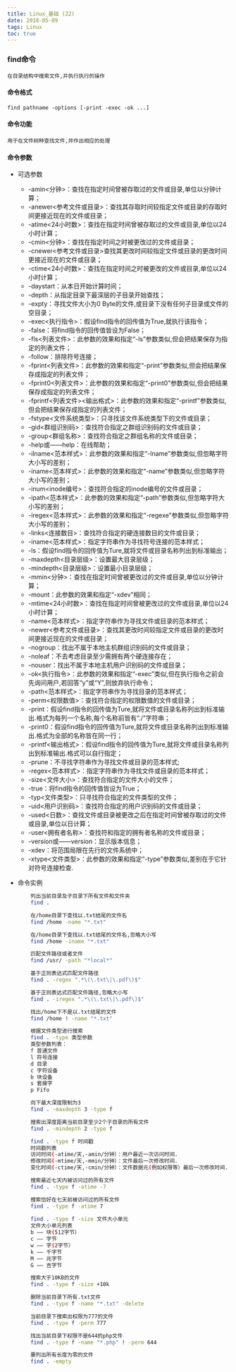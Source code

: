 ```yaml
---
title: Linux_基础 (22)
date: 2018-05-09
tags: Linux
toc: true
---
```


### find命令
    在目录结构中搜索文件,并执行执行的操作

<!-- more -->

#### 命令格式
    find pathname -options [-print -exec -ok ...]

#### 命令功能
    用于在文件树种查找文件,并作出相应的处理 

#### 命令参数
- 可选参数
	* -amin<分钟>：查找在指定时间曾被存取过的文件或目录,单位以分钟计算；
	* -anewer<参考文件或目录>：查找其存取时间较指定文件或目录的存取时间更接近现在的文件或目录；
	* -atime<24小时数>：查找在指定时间曾被存取过的文件或目录,单位以24小时计算；
	* -cmin<分钟>：查找在指定时间之时被更改过的文件或目录；
	* -cnewer<参考文件或目录>查找其更改时间较指定文件或目录的更改时间更接近现在的文件或目录；
	* -ctime<24小时数>：查找在指定时间之时被更改的文件或目录,单位以24小时计算；
	* -daystart：从本日开始计算时间；
	* -depth：从指定目录下最深层的子目录开始查找；
	* -expty：寻找文件大小为0 Byte的文件,或目录下没有任何子目录或文件的空目录；
	* -exec<执行指令>：假设find指令的回传值为True,就执行该指令；
	* -false：将find指令的回传值皆设为False；
	* -fls<列表文件>：此参数的效果和指定“-ls”参数类似,但会把结果保存为指定的列表文件；
	* -follow：排除符号连接；
	* -fprint<列表文件>：此参数的效果和指定“-print”参数类似,但会把结果保存成指定的列表文件；
	* -fprint0<列表文件>：此参数的效果和指定“-print0”参数类似,但会把结果保存成指定的列表文件；
	* -fprintf<列表文件><输出格式>：此参数的效果和指定“-printf”参数类似,但会把结果保存成指定的列表文件；
	* -fstype<文件系统类型>：只寻找该文件系统类型下的文件或目录；
	* -gid<群组识别码>：查找符合指定之群组识别码的文件或目录；
	* -group<群组名称>：查找符合指定之群组名称的文件或目录；
	* -help或——help：在线帮助；
	* -ilname<范本样式>：此参数的效果和指定“-lname”参数类似,但忽略字符大小写的差别；
	* -iname<范本样式>：此参数的效果和指定“-name”参数类似,但忽略字符大小写的差别；
	* -inum<inode编号>：查找符合指定的inode编号的文件或目录；
	* -ipath<范本样式>：此参数的效果和指定“-path”参数类似,但忽略字符大小写的差别；
	* -iregex<范本样式>：此参数的效果和指定“-regexe”参数类似,但忽略字符大小写的差别；
	* -links<连接数目>：查找符合指定的硬连接数目的文件或目录；
	* -iname<范本样式>：指定字符串作为寻找符号连接的范本样式；
	* -ls：假设find指令的回传值为Ture,就将文件或目录名称列出到标准输出；
	* -maxdepth<目录层级>：设置最大目录层级；
	* -mindepth<目录层级>：设置最小目录层级；
	* -mmin<分钟>：查找在指定时间曾被更改过的文件或目录,单位以分钟计算；
	* -mount：此参数的效果和指定“-xdev”相同；
	* -mtime<24小时数>：查找在指定时间曾被更改过的文件或目录,单位以24小时计算；
	* -name<范本样式>：指定字符串作为寻找文件或目录的范本样式；
	* -newer<参考文件或目录>：查找其更改时间较指定文件或目录的更改时间更接近现在的文件或目录；
	* -nogroup：找出不属于本地主机群组识别码的文件或目录；
	* -noleaf：不去考虑目录至少需拥有两个硬连接存在；
	* -nouser：找出不属于本地主机用户识别码的文件或目录；
	* -ok<执行指令>：此参数的效果和指定“-exec”类似,但在执行指令之前会先询问用户,若回答“y”或“Y”,则放弃执行命令；
	* -path<范本样式>：指定字符串作为寻找目录的范本样式；
	* -perm<权限数值>：查找符合指定的权限数值的文件或目录；
	* -print：假设find指令的回传值为Ture,就将文件或目录名称列出到标准输出.格式为每列一个名称,每个名称前皆有“./”字符串；
	* -print0：假设find指令的回传值为Ture,就将文件或目录名称列出到标准输出.格式为全部的名称皆在同一行；
	* -printf<输出格式>：假设find指令的回传值为Ture,就将文件或目录名称列出到标准输出.格式可以自行指定；
	* -prune：不寻找字符串作为寻找文件或目录的范本样式;
	* -regex<范本样式>：指定字符串作为寻找文件或目录的范本样式；
	* -size<文件大小>：查找符合指定的文件大小的文件；
	* -true：将find指令的回传值皆设为True；
	* -typ<文件类型>：只寻找符合指定的文件类型的文件；
	* -uid<用户识别码>：查找符合指定的用户识别码的文件或目录；
	* -used<日数>：查找文件或目录被更改之后在指定时间曾被存取过的文件或目录,单位以日计算；
	* -user<拥有者名称>：查找符和指定的拥有者名称的文件或目录；
	* -version或——version：显示版本信息；
	* -xdev：将范围局限在先行的文件系统中；
	* -xtype<文件类型>：此参数的效果和指定“-type”参数类似,差别在于它针对符号连接检查.

- 命令实例
    ```bash
        列出当前目录及子目录下所有文件和文件夹
        find .

        在/home目录下查找以.txt结尾的文件名
        find /home -name "*.txt"

        在/home目录下查找以.txt结尾的文件名,忽略大小写
        find /home -iname "*.txt"

        匹配文件路径或者文件
        find /usr/ -path "*local*"

        基于正则表达式匹配文件路径
        find . -regex ".*\(\.txt\|\.pdf\)$"

        基于正则表达式匹配文件路径,忽略大小写
        find . -iregex ".*\(\.txt\|\.pdf\)$"

        找出/home下不是以.txt结尾的文件
        find /home ! -name "*.txt"

        根据文件类型进行搜索
        find . -type 类型参数
        类型参数列表：
        f 普通文件
        l 符号连接
        d 目录
        c 字符设备
        b 块设备
        s 套接字
        p Fifo

        向下最大深度限制为3
        find . -maxdepth 3 -type f

        搜索出深度距离当前目录至少2个子目录的所有文件
        find . -mindepth 2 -type f

        find . -type f 时间戳
        时间戳列表
        访问时间(-atime/天,-amin/分钟）：用户最近一次访问时间.
        修改时间(-mtime/天,-mmin/分钟）：文件最后一次修改时间.
        变化时间(-ctime/天,-cmin/分钟）：文件数据元(例如权限等）最后一次修改时间.

        搜索最近七天内被访问过的所有文件
        find . -type f -atime -7

        搜索恰好在七天前被访问过的所有文件
        find . -type f -atime 7
        
        find . -type f -size 文件大小单元
        文件大小单元列表
        b —— 块(512字节）
        c —— 字节
        w —— 字(2字节）
        k —— 千字节
        M —— 兆字节
        G —— 吉字节

        搜索大于10KB的文件
        find . -type f -size +10k

		删除当前目录下所有.txt文件
		find . -type f -name "*.txt" -delete

		当前目录下搜索出权限为777的文件
		find . -type f -perm 777

		找出当前目录下权限不是644的php文件
		find . -type f -name "*.php" ! -perm 644

		要列出所有长度为零的文件
		find . -empty
    ```